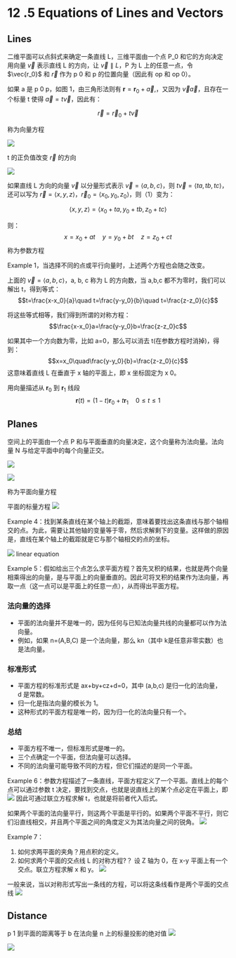 # 12 .5 Equations of Lines and Vectors
## Lines
二维平面可以点斜式来确定一条直线 L，三维平面由一个点 P_0 和它的方向决定
用向量 $\vec{v}$ 表示直线 L 的方向，让 $\vec{v} \parallel L$，P 为 L 上的任意一点，令 $\vec{r_0}$ 和 $\vec{r}$ 作为 p 0 和 p 的位置向量（因此有 op 和 op 0）。

如果 a 是 p 0 p，如图 1，由三角形法则有 $\mathbf{r}=\mathbf{r}_0 + \vec{a}$,，又因为 $\vec{v} \vec{a}$，且存在一个标量 t 使得 $\vec{a}=t\vec{v}$，因此有：

$$
\vec{r}=\vec{r}_0 + t\vec{v}
$$

称为向量方程

![](images/Pasted%20image%2020240906153013.png)


t 的正负值改变 $\vec{r}$ 的方向

![](images/Pasted%20image%2020240906153025.png)

如果直线 L 方向的向量 $\vec{v}$ 以分量形式表示 $\vec{v}=\langle a,b,c \rangle$，则 $t\vec{v}=\langle ta,tb,tc \rangle$，还可以写为 $\vec{r}=\langle x,y,z \rangle$，$\vec{r}_0=\langle x_0, y_0, z_0\rangle$，则（1）变为：

$$\langle x,y,z\rangle=\langle x_0+ta,y_0+tb,z_0+tc\rangle $$

则：
$$x=x_0+at\quad y=y_0+bt\quad z=z_0+ct$$
称为参数方程

Example 1，当选择不同的点或平行向量时，上述两个方程也会随之改变。

上面的 $\vec{v}=\langle a,b,c \rangle$，a, b, c 称为 L 的方向数，当 a,b,c 都不为零时，我们可以解出 t，得到等式：
$$t=\frac{x-x_0}{a}\quad t=\frac{y-y_0}{b}\quad t=\frac{z-z_0}{c}$$

将这些等式相等，我们得到所谓的对称方程：
$$\frac{x-x_0}a=\frac{y-y_0}b=\frac{z-z_0}c$$

如果其中一个方向数为零，比如 a=0，那么可以消去 t(在参数方程时消掉)，得到：
$$x=x_0\quad\frac{y-y_0}{b}=\frac{z-z_0}{c}$$
这意味着直线 L 在垂直于 
x 轴的平面上，即 x 坐标固定为 x 0。

用向量描述从 $\mathbf{r}_0$ 到 $\mathbf{r}_1$ 线段
$$\mathbf{r}(t)=(1-t)\mathbf{r}_0+t\mathbf{r}_1\quad0\leqslant t\leqslant1$$

## Planes
空间上的平面由一个点 P 和与平面垂直的向量决定，这个向量称为法向量。法向量 N 与给定平面中的每个向量正交。

![](images/Pasted%20image%2020240908072809.png)

![](images/Pasted%20image%2020240908073010.png)

称为平面向量方程


平面的标量方程
![](images/Pasted%20image%2020240908073104.png)

Example 4：找到某条直线在某个轴上的截距，意味着要找出这条直线与那个轴相交的点。为此，需要让其他轴的变量等于零，然后求解剩下的变量。这样做的原因是，直线在某个轴上的截距就是它与那个轴相交的点的坐标。


![](images/Pasted%20image%2020240908073815.png)
linear equation

Example 5：假如给出三个点怎么求平面方程？首先叉积的结果，也就是两个向量相乘得出的向量，是与平面上的向量垂直的。因此可将叉积的结果作为法向量，再取一点（这一点可以是平面上的任意一点），从而得出平面方程。

### 法向量的选择
- 平面的法向量并不是唯一的，因为任何与已知法向量共线的向量都可以作为法向量。
- 例如，如果 n=(A,B,C) 是一个法向量，那么 kn（其中 k是任意非零实数）也是法向量。

### 标准形式
- 平面方程的标准形式是 ax+by+cz+d=0，其中 (a,b,c) 是归一化的法向量，d 是常数。
- 归一化是指法向量的模长为 1。
- 这种形式的平面方程是唯一的，因为归一化的法向量只有一个。

### 总结
- 平面方程不唯一，但标准形式是唯一的。
- 三个点确定一个平面，但法向量可以选择。
- 不同的法向量可能导致不同的方程，但它们描述的是同一个平面。

Example 6：参数方程描述了一条直线，平面方程定义了一个平面。直线上的每个点可以通过参数 t 决定，要找到交点，也就是说直线上的某个点必定在平面上，即![](images/Pasted%20image%2020240908080429.png)
因此可通过联立方程求解 t，也就是将前者代入后式。


如果两个平面的法向量平行，则这两个平面是平行的。如果两个平面不平行，则它们沿直线相交，并且两个平面之间的角度定义为其法向量之间的锐角。
![](images/Pasted%20image%2020240908080747.png)


Example 7：
1. 如何求两平面的夹角？用点积的定义。
2. 如何求两个平面的交点线 L 的对称方程?？
设 Z 轴为 0，在 x-y 平面上有一个交点。联立方程求解 x 和 y。
![](images/Pasted%20image%2020240908082727.png)

一般来说，当以对称形式写出一条线的方程，可以将这条线看作是两个平面的交点线
![](images/Pasted%20image%2020240908083736.png)

## Distance
p 1 到平面的距离等于 b 在法向量 n 上的标量投影的绝对值
![](images/Pasted%20image%2020240908084003.png)

![](images/Pasted%20image%2020240908084138.png)

